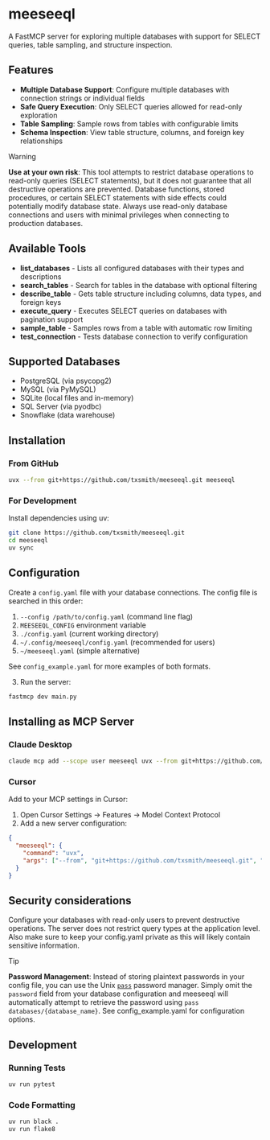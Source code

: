 # meeseeql
A FastMCP server for exploring multiple databases with support for SELECT queries, table sampling, and structure inspection.


## Features

- **Multiple Database Support**: Configure multiple databases with connection strings or individual fields
- **Safe Query Execution**: Only SELECT queries allowed for read-only exploration
- **Table Sampling**: Sample rows from tables with configurable limits
- **Schema Inspection**: View table structure, columns, and foreign key relationships


> [!WARNING]
> **Use at your own risk**: This tool attempts to restrict database operations to read-only queries (SELECT statements), but it does not guarantee that all destructive operations are prevented. Database functions, stored procedures, or certain SELECT statements with side effects could potentially modify database state. Always use read-only database connections and users with minimal privileges when connecting to production databases. 


## Available Tools

- **list_databases** - Lists all configured databases with their types and descriptions
- **search_tables** - Search for tables in the database with optional filtering
- **describe_table** - Gets table structure including columns, data types, and foreign keys
- **execute_query** - Executes SELECT queries on databases with pagination support
- **sample_table** - Samples rows from a table with automatic row limiting
- **test_connection** - Tests database connection to verify configuration


## Supported Databases

- PostgreSQL (via psycopg2)
- MySQL (via PyMySQL)
- SQLite (local files and in-memory)
- SQL Server (via pyodbc)
- Snowflake (data warehouse)


## Installation

### From GitHub
```bash
uvx --from git+https://github.com/txsmith/meeseeql.git meeseeql
```

### For Development
Install dependencies using uv:
```bash
git clone https://github.com/txsmith/meeseeql.git
cd meeseeql
uv sync
```

## Configuration

Create a `config.yaml` file with your database connections. The config file is searched in this order:

1. `--config /path/to/config.yaml` (command line flag)
2. `MEESEEQL_CONFIG` environment variable
3. `./config.yaml` (current working directory)
4. `~/.config/meeseeql/config.yaml` (recommended for users)
5. `~/meeseeql.yaml` (simple alternative)

See `config_example.yaml` for more examples of both formats.

3. Run the server:
```bash
fastmcp dev main.py
```


## Installing as MCP Server

### Claude Desktop
```bash
claude mcp add --scope user meeseeql uvx --from git+https://github.com/txsmith/meeseeql.git meeseeql
```

### Cursor
Add to your MCP settings in Cursor:

1. Open Cursor Settings → Features → Model Context Protocol
2. Add a new server configuration:

```json
{
  "meeseeql": {
    "command": "uvx", 
    "args": ["--from", "git+https://github.com/txsmith/meeseeql.git", "meeseeql"]
  }
}
```
## Security considerations
Configure your databases with read-only users to prevent destructive operations. The server does not restrict query types at the application level. Also make sure to keep your config.yaml private as this will likely contain sensitive information.

> [!TIP]
> **Password Management**: Instead of storing plaintext passwords in your config file, you can use the Unix [`pass`](https://www.passwordstore.org/) password manager. Simply omit the `password` field from your database configuration and meeseeql will automatically attempt to retrieve the password using `pass databases/{database_name}`. See config_example.yaml for configuration options.

## Development

### Running Tests

```bash
uv run pytest
```

### Code Formatting

```bash
uv run black .
uv run flake8
```

